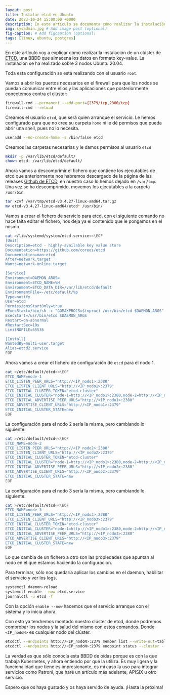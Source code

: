 ```yaml
---
layout: post
title: Instalar etcd en Ubuntu
date: 2023-10-24 15:00:00 +0000
description: En este artículo se documenta cómo realizar la instalación de un clúster de ETCD, una BBDD que almacena los datos en formato key-value.
img: sysadmin.jpg # Add image post (optional)
fig-caption: # Add figcaption (optional)
tags: [linux, ubuntu, postgres]
---
```


En este artículo voy a explicar cómo realizar la instalación de un clúster de [ETCD](https://etcd.io/), una BBDD que almacena los datos en formato key-value. La instalación se ha realizado sobre 3 nodos Ubuntu 20.04.

Toda esta configuración se está realizando con el usuario `root`.

Vamos a abrir los puertos necesarios en el firewall para que los nodos se puedan comunicar entre ellos y las aplicaciones que posteriormente conectemos contra el clúster:

```bash
firewall-cmd --permanent --add-port={2379/tcp,2380/tcp}
firewall-cmd --reload
```

Creamos el usuario `etcd`, que será quien arranque el servicio. Le hemos configurado para que no cree su carpeta `home` ni le dé permisos que pueda abrir una shell, pues no lo necesita.

```bash
useradd --no-create-home -s /bin/false etcd
```

Creamos las carpetas necesarias y le damos permisos al usuario `etcd`

```bash
mkdir -p /var/lib/etcd/default/
chown etcd: /var/lib/etcd/default/
```

Ahora vamos a descomprimir el fichero que contiene los ejecutables de etcd que anteriormente nos habremos descargado de la página de las releases [Github de ETCD](https://github.com/etcd-io/etcd/releases/), en nuestro caso lo hemos dejado en `/var/tmp`. Una vez se ha descomprimido, movemos los ejecutables a la carpeta `/usr/bin`.

```bash
tar xzvf /var/tmp/etcd-v3.4.27-linux-amd64.tar.gz
mv etcd-v3.4.27-linux-amd64/etcd* /usr/bin/
```

Vamos a crear el fichero de servicio para etcd, con el siguiente comando no hace falta editar el fichero, nos deja ya el contenido que le pongamos en el mismo.

```bash
cat >/lib/systemd/system/etcd.service<<\EOF
[Unit]
Description=etcd - highly-available key value store
Documentation=https://github.com/coreos/etcd
Documentation=man:etcd
After=network.target
Wants=network-online.target

[Service]
Environment=DAEMON_ARGS=
Environment=ETCD_NAME=%H
Environment=ETCD_DATA_DIR=/var/lib/etcd/default
EnvironmentFile=-/etc/default/%p
Type=notify
User=etcd
PermissionsStartOnly=true
#ExecStart=/bin/sh -c "GOMAXPROCS=$(nproc) /usr/bin/etcd $DAEMON_ARGS"
ExecStart=/usr/bin/etcd $DAEMON_ARGS
Restart=on-abnormal
#RestartSec=10s
LimitNOFILE=65536

[Install]
WantedBy=multi-user.target
Alias=etcd2.service
EOF
```

Ahora vamos a crear el fichero de configuración de `etcd` para el nodo 1.

```bash
cat >/etc/default/etcd<<\EOF
ETCD_NAME=node-1
ETCD_LISTEN_PEER_URLS="http://<IP_nodo1>:2380"
ETCD_LISTEN_CLIENT_URLS="http://<IP_nodo1>:2379"
ETCD_INITIAL_CLUSTER_TOKEN="etcd-cluster"
ETCD_INITIAL_CLUSTER="node-1=http://<IP_nodo1>:2380,node-2=http://<IP_nodo2>:2380,node-3=http://<IP_nodo3>:2380"
ETCD_INITIAL_ADVERTISE_PEER_URLS="http://<IP_nodo1>:2380"
ETCD_ADVERTISE_CLIENT_URLS="http://<IP_nodo1>:2379"
ETCD_INITIAL_CLUSTER_STATE=new
EOF
```

La configuración para el nodo 2 sería la misma, pero cambiando lo siguiente.

```bash
cat >/etc/default/etcd<<\EOF
ETCD_NAME=node-2
ETCD_LISTEN_PEER_URLS="http://<IP_nodo2>:2380"
ETCD_LISTEN_CLIENT_URLS="http://<IP_nodo2>:2379"
ETCD_INITIAL_CLUSTER_TOKEN="etcd-cluster"
ETCD_INITIAL_CLUSTER="node-1=http://<IP_nodo1>:2380,node-2=http://<IP_nodo2>:2380,node-3=http://<IP_nodo3>:2380"
ETCD_INITIAL_ADVERTISE_PEER_URLS="http://<IP_nodo2>:2380"
ETCD_ADVERTISE_CLIENT_URLS="http://<IP_nodo2>:2379"
ETCD_INITIAL_CLUSTER_STATE=new
EOF
```

La configuración para el nodo 3 sería la misma, pero cambiando lo siguiente.

```bash
cat >/etc/default/etcd<<\EOF
ETCD_NAME=node-3
ETCD_LISTEN_PEER_URLS="http://<IP_nodo3>:2380"
ETCD_LISTEN_CLIENT_URLS="http://<IP_nodo3>:2379"
ETCD_INITIAL_CLUSTER_TOKEN="etcd-cluster"
ETCD_INITIAL_CLUSTER="node-1=http://<IP_nodo1>:2380,node-2=http://<IP_nodo2>:2380,node-3=http://<IP_nodo3>:2380"
ETCD_INITIAL_ADVERTISE_PEER_URLS="http://<IP_nodo3>:2380"
ETCD_ADVERTISE_CLIENT_URLS="http://<IP_nodo3>:2379"
ETCD_INITIAL_CLUSTER_STATE=new
EOF
```

Lo que cambia de un fichero a otro son las propiedades que apuntan al nodo en el que estamos haciendo la configuración.

Para terminar, sólo nos quedaría aplicar los cambios en el daemon, habilitar el servicio y ver los logs.

```bash
systemctl daemon-reload
systemctl enable --now etcd.service
journalctl -u etcd -f
```

Con la opción `enable --now` hacemos que el servicio arranque con el sistema y lo inicia ahora.

Con esto ya tendremos montado nuestro clúster de etcd, donde podremos comprobar los nodos y la salud del mismo con estos comandos. Donde `<IP_nodoN>` es cualquier nodo del clúster.

```bash
etcdctl --endpoints http://<IP_nodoN>:2379 member list --write-out=table
etcdctl --endpoints http://<IP_nodoN>:2379 endpoint status --cluster --write-out=table
```

La verdad es que sólo conocía esta BBDD de oídas porque es con la que trabaja Kubernetes, y ahora entiendo por qué la utiliza. Es muy ligera y la funcionalidad que tiene es impresionante, es mi caso la uso para integrar servicios como Patroni, que haré un artículo más adelante, APISIX u otro servicio.

Espero que os haya gustado y os haya servido de ayuda. ¡Hasta la próxima!
